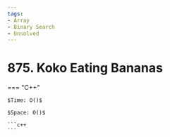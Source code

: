 ```yaml
---
tags:
- Array
- Binary Search
- Unsolved
---
```



# 875. Koko Eating Bananas

=== "C++"

    $Time: O()$

    $Space: O()$

    ```c++
    ```